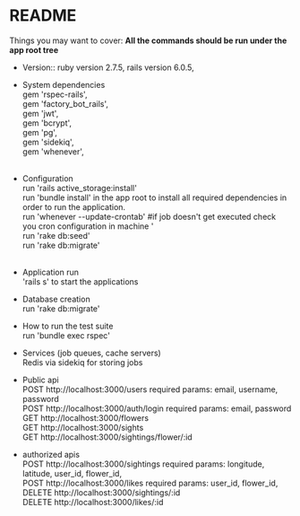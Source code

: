 # README

Things you may want to cover:
**All the commands should be run under the app root tree**

* Version::
  ruby version 2.7.5,
  rails version 6.0.5,
  
  
* System dependencies<br>
  gem 'rspec-rails',<br>
  gem 'factory_bot_rails',<br>
  gem 'jwt',<br>
  gem 'bcrypt',<br>
  gem 'pg',<br>
  gem 'sidekiq',<br>
  gem 'whenever',<br><br>
 
* Configuration<br>
  run 'rails active_storage:install'<br>
  run 'bundle install' in the app root to install all required dependencies in order to run the application.<br>
  run 'whenever --update-crontab' #if job doesn't get executed check you cron configuration in machine '<br>
  run 'rake db:seed'<br>
  run 'rake db:migrate'<br><br>
  
* Application run<br>
  'rails s' to start the applications <br>

* Database creation<br>
  run 'rake db:migrate'<br>

* How to run the test suite<br>
  run 'bundle exec rspec'<br>
  
* Services (job queues, cache servers)<br>
  Redis via sidekiq for storing jobs<br>
  
* Public api<br>
  POST http://localhost:3000/users required params: email, username, password<br>
  POST http://localhost:3000/auth/login required params: email, password<br>
  GET  http://localhost:3000/flowers<br>
  GET http://localhost:3000/sights<br>
  GET http://localhost:3000/sightings/flower/:id<br>
  
* authorized apis<br>
  POST http://localhost:3000/sightings required params: longitude, latitude, user_id, flower_id,<br>
  POST http://localhost:3000/likes required params: user_id, flower_id,<br>
  DELETE http://localhost:3000/sightings/:id<br>
  DELETE http://localhost:3000/likes/:id<br>

